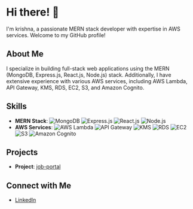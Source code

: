 # Hi there! 👋

I'm krishna, a passionate MERN stack developer with expertise in AWS services. Welcome to my GitHub profile!

## About Me
I specialize in building full-stack web applications using the MERN (MongoDB, Express.js, React.js, Node.js) stack. Additionally, I have extensive experience with various AWS services, including AWS Lambda, API Gateway, KMS, RDS, EC2, S3, and Amazon Cognito.

## Skills
- **MERN Stack**: 
  ![MongoDB](https://img.shields.io/badge/-MongoDB-47A248?style=flat-square&logo=mongodb&logoColor=white) 
  ![Express.js](https://img.shields.io/badge/-Express.js-000000?style=flat-square&logo=express&logoColor=white) 
  ![React.js](https://img.shields.io/badge/-React.js-61DAFB?style=flat-square&logo=react&logoColor=white) 
  ![Node.js](https://img.shields.io/badge/-Node.js-339933?style=flat-square&logo=node.js&logoColor=white)
- **AWS Services**: 
  ![AWS Lambda](https://img.shields.io/badge/-AWS%20Lambda-FF9900?style=flat-square&logo=amazon-aws&logoColor=white) 
  ![API Gateway](https://img.shields.io/badge/-API%20Gateway-232F3E?style=flat-square&logo=amazon-aws&logoColor=white) 
  ![KMS](https://img.shields.io/badge/-KMS-FF9900?style=flat-square&logo=amazon-aws&logoColor=white) 
  ![RDS](https://img.shields.io/badge/-RDS-232F3E?style=flat-square&logo=amazon-aws&logoColor=white) 
  ![EC2](https://img.shields.io/badge/-EC2-232F3E?style=flat-square&logo=amazon-aws&logoColor=white) 
  ![S3](https://img.shields.io/badge/-S3-FF9900?style=flat-square&logo=amazon-aws&logoColor=white) 
  ![Amazon Cognito](https://img.shields.io/badge/-Amazon%20Cognito-232F3E?style=flat-square&logo=amazon-aws&logoColor=white)

## Projects
- **Project**: [job-portal](https://github.com/Krishna787991/job-portal)
## Connect with Me
- [LinkedIn](https://www.linkedin.com/in/krishna78791) <link rel="stylesheet" href="https://cdnjs.cloudflare.com/ajax/libs/font-awesome/5.15.4/css/all.min.css">
